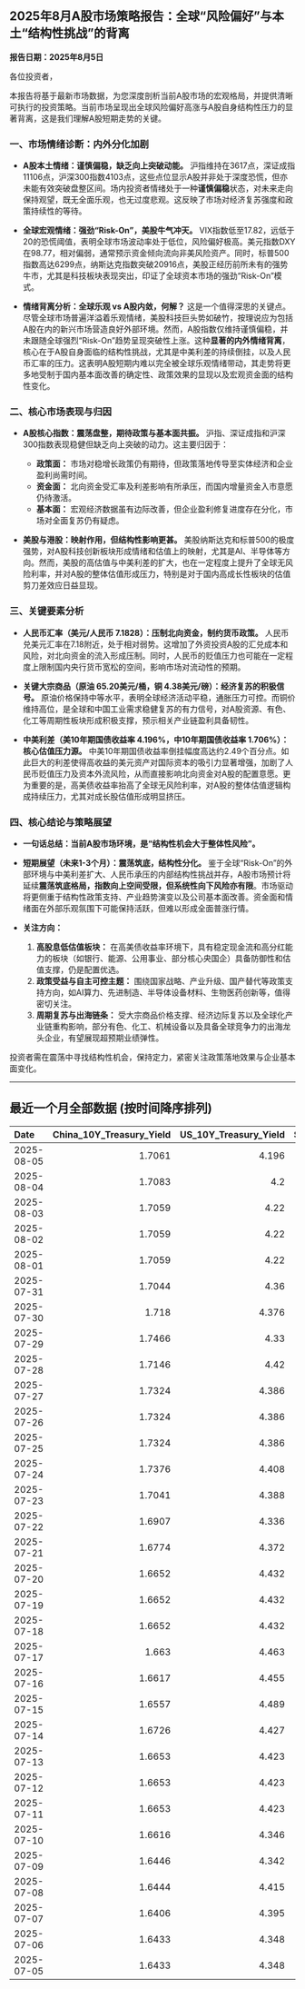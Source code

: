 ## 2025年8月A股市场策略报告：全球“风险偏好”与本土“结构性挑战”的背离

**报告日期：2025年8月5日**

各位投资者，

本报告将基于最新市场数据，为您深度剖析当前A股市场的宏观格局，并提供清晰可执行的投资策略。当前市场呈现出全球风险偏好高涨与A股自身结构性压力的显著背离，这是我们理解A股短期走势的关键。

### 一、市场情绪诊断：内外分化加剧

*   **A股本土情绪：谨慎偏稳，缺乏向上突破动能。**
    沪指维持在3617点，深证成指11106点，沪深300指数4103点，这些点位显示A股并非处于深度恐慌，但亦未能有效突破盘整区间。场内投资者情绪处于一种**谨慎偏稳**状态，对未来走向保持观望，既无全面乐观，也无过度悲观。这反映了市场对经济复苏强度和政策持续性的等待。

*   **全球宏观情绪：强劲“Risk-On”，美股牛气冲天。**
    VIX指数低至17.82，远低于20的恐慌阈值，表明全球市场波动率处于低位，风险偏好极高。美元指数DXY在98.77，相对偏弱，通常预示资金倾向流向非美风险资产。同时，标普500指数高达6299点，纳斯达克指数突破20916点，美股正经历前所未有的强势牛市，尤其是科技板块表现突出，印证了全球资本市场的强劲“Risk-On”模式。

*   **情绪背离分析：全球乐观 vs A股内敛，何解？**
    这是一个值得深思的关键点。尽管全球市场普遍洋溢着乐观情绪，美股科技巨头势如破竹，按理说应为包括A股在内的新兴市场营造良好外部环境。然而，A股指数仅维持谨慎偏稳，并未跟随全球强烈“Risk-On”趋势呈现突破性上涨。这种**显著的内外情绪背离**，核心在于A股自身面临的结构性挑战，尤其是中美利差的持续倒挂，以及人民币汇率的压力。这表明A股短期内难以完全被全球乐观情绪带动，其走势将更多地受制于国内基本面改善的确定性、政策效果的显现以及宏观资金面的结构性变化。

### 二、核心市场表现与归因

*   **A股核心指数：震荡盘整，期待政策与基本面共振。**
    沪指、深证成指和沪深300指数表现稳健但缺乏向上突破的动力。这主要归因于：
    *   **政策面：** 市场对稳增长政策仍有期待，但政策落地传导至实体经济和企业盈利尚需时间。
    *   **资金面：** 北向资金受汇率及利差影响有所承压，而国内增量资金入市意愿仍待激活。
    *   **基本面：** 宏观经济数据虽有边际改善，但企业盈利修复进度存在分化，市场对全面复苏仍有疑虑。

*   **美股与港股：映射作用，但结构性影响更甚。**
    美股纳斯达克和标普500的极度强势，对A股科技创新板块形成情绪和估值上的映射，尤其是AI、半导体等方向。然而，美股的高估值与中美利差的扩大，也在一定程度上提升了全球无风险利率，并对A股的整体估值形成压力，特别是对于国内高成长性板块的估值剪刀差效应日益显现。

### 三、关键要素分析

*   **人民币汇率（美元/人民币 7.1828）：压制北向资金，制约货币政策。**
    人民币兑美元汇率在7.18附近，处于相对弱势。这增加了外资投资A股的汇兑成本和风险，对北向资金的流入形成压制。同时，人民币的贬值压力也可能在一定程度上限制国内央行货币宽松的空间，影响市场对流动性的预期。

*   **关键大宗商品（原油 65.20美元/桶，铜 4.38美元/磅）：经济复苏的积极信号。**
    原油价格保持中等水平，表明全球经济活动平稳，通胀压力可控。而铜价维持高位，是全球和中国工业需求稳健复苏的有力信号，对A股资源、有色、化工等周期性板块形成积极支撑，预示相关产业链盈利具备韧性。

*   **中美利差（美10年期国债收益率 4.196%，中10年期国债收益率 1.706%）：核心估值压力源。**
    中美10年期国债收益率倒挂幅度高达约2.49个百分点。如此巨大的利差使得高收益的美元资产对国际资本的吸引力显著增强，加剧了人民币贬值压力及资本外流风险，从而直接影响北向资金对A股的配置意愿。更为重要的是，高美债收益率抬高了全球无风险利率，对A股的整体估值逻辑构成持续压力，尤其对成长股估值形成明显挤压。

### 四、核心结论与策略展望

*   **一句话总结：当前A股市场环境，是“结构性机会大于整体性风险”。**

*   **短期展望（未来1-3个月）：震荡筑底，结构性分化。**
    鉴于全球“Risk-On”的外部环境与中美利差扩大、人民币承压的内部结构性挑战并存，A股市场预计将延续**震荡筑底格局，指数向上空间受限，但系统性向下风险亦有限**。市场驱动将更侧重于结构性政策支持、产业趋势演变以及公司基本面改善。资金面和情绪面在外部乐观氛围下可能保持活跃，但难以形成全面普涨行情。

*   **关注方向：**
    1.  **高股息低估值板块：** 在高美债收益率环境下，具有稳定现金流和高分红能力的板块（如银行、能源、公用事业、部分核心央国企）具备防御性和估值支撑，仍是配置优选。
    2.  **政策受益与自主可控主题：** 围绕国家战略、产业升级、国产替代等政策支持方向，如AI算力、先进制造、半导体设备材料、生物医药创新等，值得密切关注。
    3.  **周期复苏与出海链条：** 受大宗商品价格支撑、经济边际复苏以及全球化产业链重构影响，部分有色、化工、机械设备以及具备全球竞争力的出海龙头企业，有望展现超预期业绩弹性。

投资者需在震荡中寻找结构性机会，保持定力，紧密关注政策落地效果与企业基本面变化。

---

## 最近一个月全部数据 (按时间降序排列)

| Date       |   China_10Y_Treasury_Yield |   US_10Y_Treasury_Yield |   Shanghai_Composite_Index |   CSI_300_Index |   Shenzhen_Component_Index |   GOLD_spot_price |   OIL_price |   ALUMINUM_future |   BTC_price |   USD_CNY_exchange_rate |   Commodity_Index_ETF |   US_Dollar_Index |   ETH_price |   LEAN_HOGS_future |   COPPER_future |   High_Yield_Bond_ETF |   LIVE_CATTLE_future |   GOLD_near_month_future |   NATURAL_GAS_future |   PLATINUM_future |   SILVER_future |   Long_Term_Treasury_ETF |   CORN_future |   SOYBEANS_future |   WHEAT_future |   SP500_close |   NASDAQ_close |   VIX_close |   GOLD_basis_spot_vs_near |
|:-----------|---------------------------:|------------------------:|---------------------------:|----------------:|---------------------------:|------------------:|------------:|------------------:|------------:|------------------------:|----------------------:|------------------:|------------:|-------------------:|----------------:|----------------------:|---------------------:|-------------------------:|---------------------:|------------------:|----------------:|-------------------------:|--------------:|------------------:|---------------:|--------------:|---------------:|------------:|--------------------------:|
| 2025-08-05 |                     1.7061 |                   4.196 |                    3617.6  |         4103.45 |                    11107   |            3434.7 |       65.2  |           2481.25 |      113741 |                  7.1829 |                21.825 |             98.77 |     3580.91 |             92.775 |          4.3785 |               80.215  |              227.6   |                   3434.7 |                2.996 |            1328.9 |          37.825 |                  88.33   |        401.5  |            990.5  |         528.5  |       6299.19 |        20916.6 |       17.82 |                  0        |
| 2025-08-04 |                     1.7083 |                   4.2   |                    3583.31 |         4070.7  |                    11041.6 |            3374.4 |       66.29 |           2427    |      114218 |                  7.2116 |                22.01  |             98.78 |     3497.38 |            108.175 |          4.415  |               80.25   |              230.9   |                   3374.4 |                2.932 |            1326.4 |          37.192 |                  88.06   |        387    |            969    |         516.75 |       6329.94 |        21053.6 |       17.52 |                  0        |
| 2025-08-03 |                     1.7059 |                   4.22  |                    3559.95 |         4054.93 |                    10991.3 |            3347.7 |       67.33 |           2432    |      114218 |                  7.2002 |                22.09  |             98.69 |     3497.38 |            107.35  |          4.4125 |               79.98   |              230.125 |                   3347.7 |                3.083 |            1304   |          36.787 |                  87.82   |        389.5  |            961.75 |         516.75 |       6238.01 |        20650.1 |       20.38 |                  0        |
| 2025-08-02 |                     1.7059 |                   4.22  |                    3559.95 |         4054.93 |                    10991.3 |            3347.7 |       67.33 |           2432    |      112527 |                  7.2002 |                22.09  |             98.69 |     3392.74 |            107.35  |          4.4125 |               79.98   |              230.125 |                   3347.7 |                3.083 |            1304   |          36.787 |                  87.82   |        389.5  |            961.75 |         516.75 |       6238.01 |        20650.1 |       20.38 |                  0        |
| 2025-08-01 |                     1.7059 |                   4.22  |                    3559.95 |         4054.93 |                    10991.3 |            3347.7 |       67.33 |           2432    |      113320 |                  7.2002 |                22.09  |             98.69 |     3488.37 |            107.35  |          4.4125 |               79.98   |              230.125 |                   3347.7 |                3.083 |            1304   |          36.787 |                  87.82   |        389.5  |            961.75 |         516.75 |       6238.01 |        20650.1 |       20.38 |                  0        |
| 2025-07-31 |                     1.7044 |                   4.36  |                    3573.21 |         4075.59 |                    11009.8 |            3293.2 |       69.26 |           2446.75 |      115758 |                  7.1764 |                22.45  |            100.03 |     3696.71 |            107.125 |          4.3305 |               79.976  |              227.775 |                   3293.2 |                3.106 |            1286.4 |          36.552 |                  86.589  |        394    |            961.75 |         523.25 |       6339.39 |        21122.4 |       16.72 |                  0        |
| 2025-07-30 |                     1.718  |                   4.376 |                    3615.72 |         4151.24 |                    11203   |            3295.8 |       70    |           2502.5  |      117831 |                  7.1764 |                22.64  |             99.94 |     3808.2  |            107.025 |          5.57   |               79.9263 |              233.075 |                   3295.8 |                3.045 |            1360.7 |          37.566 |                  86.5392 |        391.75 |            967.75 |         523.75 |       6362.9  |        21129.7 |       15.48 |                  0        |
| 2025-07-29 |                     1.7466 |                   4.33  |                    3609.71 |         4152.02 |                    11289.4 |            3323.4 |       69.21 |           2507    |      117922 |                  7.1778 |                22.69  |             98.91 |     3793.45 |            107.25  |          5.6035 |               80.0954 |              229.725 |                   3324   |                3.081 |            1404   |          38.084 |                  86.9875 |        389.25 |            981.75 |         529.75 |       6370.86 |        21098.3 |       15.98 |                 -0.600098 |
| 2025-07-28 |                     1.7146 |                   4.42  |                    3597.94 |         4135.82 |                    11217.6 |            3309.1 |       66.71 |           2533.5  |      117924 |                  7.1535 |                22.4   |             98.66 |     3787.43 |            108.525 |          5.595  |               80.0456 |              227.875 |                   3310   |                2.988 |            1404.1 |          38.026 |                  85.543  |        393.75 |            988.75 |         538.5  |       6389.77 |        21178.6 |       15.03 |                 -0.899902 |
| 2025-07-27 |                     1.7324 |                   4.386 |                    3593.66 |         4127.16 |                    11168.1 |            3334   |       65.16 |           2546.5  |      119448 |                  7.1535 |                22.17  |             97.65 |     3875.25 |            108.7   |          5.7635 |               80.0854 |              226.475 |                   3335.6 |                3.11  |            1407.4 |          38.167 |                  86.1009 |        399.5  |            998.75 |         538.25 |       6388.64 |        21108.3 |       14.93 |                 -1.6001   |
| 2025-07-26 |                     1.7324 |                   4.386 |                    3593.66 |         4127.16 |                    11168.1 |            3334   |       65.16 |           2546.5  |      117947 |                  7.1535 |                22.17  |             97.65 |     3741.4  |            108.7   |          5.7635 |               80.0854 |              226.475 |                   3335.6 |                3.11  |            1407.4 |          38.167 |                  86.1009 |        399.5  |            998.75 |         538.25 |       6388.64 |        21108.3 |       14.93 |                 -1.6001   |
| 2025-07-25 |                     1.7324 |                   4.386 |                    3593.66 |         4127.16 |                    11168.1 |            3334   |       65.16 |           2546.5  |      117636 |                  7.1535 |                22.17  |             97.65 |     3727.27 |            108.7   |          5.7635 |               80.0854 |              226.475 |                   3335.6 |                3.11  |            1407.4 |          38.167 |                  86.1009 |        399.5  |            998.75 |         538.25 |       6388.64 |        21108.3 |       14.93 |                 -1.6001   |
| 2025-07-24 |                     1.7376 |                   4.408 |                    3605.73 |         4149.04 |                    11193.1 |            3371   |       66.03 |           2564.25 |      118368 |                  7.1595 |                22.4   |             97.38 |     3708.01 |            108.2   |          5.777  |               80.0357 |              225.8   |                   3373.5 |                3.094 |            1424.6 |          39.021 |                  85.5629 |        401.75 |           1004.25 |         541.5  |       6363.35 |        21058   |       15.39 |                 -2.5      |
| 2025-07-23 |                     1.7041 |                   4.388 |                    3582.3  |         4119.77 |                    11059   |            3394.1 |       65.25 |           2566.75 |      118755 |                  7.1743 |                22.38  |             97.21 |     3629.7  |            108.475 |          5.795  |               80.1352 |              227.025 |                   3397.6 |                3.077 |            1437.7 |          39.278 |                  85.7124 |        398.5  |           1005.75 |         540.5  |       6358.91 |        21020   |       15.37 |                 -3.5      |
| 2025-07-22 |                     1.6907 |                   4.336 |                    3581.86 |         4118.96 |                    11099.8 |            3439.2 |       66.21 |           2584.25 |      119995 |                  7.1755 |                22.44  |             97.39 |     3749.15 |            107.75  |          5.697  |               80.0954 |              224.975 |                   3443.7 |                3.252 |            1465.5 |          39.32  |                  86.1905 |        399.25 |           1010.25 |         549.5  |       6309.62 |        20892.7 |       16.5  |                 -4.5      |
| 2025-07-21 |                     1.6774 |                   4.372 |                    3559.79 |         4085.61 |                    11007.5 |            3401.9 |       67.2  |           2552    |      117440 |                  7.1777 |                22.48  |             97.85 |     3763.37 |            107.35  |          5.6105 |               79.9561 |              225.225 |                   3406.4 |                3.325 |            1477.7 |          39.101 |                  85.6725 |        403.75 |           1015    |         542.25 |       6305.6  |        20974.2 |       16.65 |                 -4.5      |
| 2025-07-20 |                     1.6652 |                   4.432 |                    3534.48 |         4058.55 |                    10913.8 |            3353   |       67.34 |           2507.25 |      117301 |                  7.1832 |                22.53  |             98.48 |     3759.47 |            106.475 |          5.578  |               79.8467 |              223.55  |                   3358.3 |                3.565 |            1438.5 |          38.223 |                  84.9154 |        408.5  |           1027.75 |         546.25 |       6296.79 |        20895.7 |       16.41 |                 -5.30005  |
| 2025-07-19 |                     1.6652 |                   4.432 |                    3534.48 |         4058.55 |                    10913.8 |            3353   |       67.34 |           2507.25 |      117940 |                  7.1832 |                22.53  |             98.48 |     3595.27 |            106.475 |          5.578  |               79.8467 |              223.55  |                   3358.3 |                3.565 |            1438.5 |          38.223 |                  84.9154 |        408.5  |           1027.75 |         546.25 |       6296.79 |        20895.7 |       16.41 |                 -5.30005  |
| 2025-07-18 |                     1.6652 |                   4.432 |                    3534.48 |         4058.55 |                    10913.8 |            3353   |       67.34 |           2507.25 |      118003 |                  7.1832 |                22.53  |             98.48 |     3549.02 |            106.475 |          5.578  |               79.8467 |              223.55  |                   3358.3 |                3.565 |            1438.5 |          38.223 |                  84.9154 |        408.5  |           1027.75 |         546.25 |       6296.79 |        20895.7 |       16.41 |                 -5.30005  |
| 2025-07-17 |                     1.663  |                   4.463 |                    3516.82 |         4034.49 |                    10873.6 |            3340.1 |       67.54 |           2428.75 |      119290 |                  7.1785 |                22.49  |             98.73 |     3476.78 |            105.825 |          5.486  |               79.7372 |              223.675 |                   3345.3 |                3.542 |            1454.4 |          38.056 |                  84.7859 |        402    |           1021.5  |         533.5  |       6297.36 |        20885.7 |       16.52 |                 -5.19995  |
| 2025-07-16 |                     1.6617 |                   4.455 |                    3503.78 |         4007.2  |                    10720.8 |            3352.5 |       66.38 |           2433.25 |      118739 |                  7.1729 |                22.31  |             98.39 |     3371.51 |            104.425 |          5.4965 |               79.6576 |              223.9   |                   3359.1 |                3.551 |            1417.1 |          37.853 |                  84.8058 |        405.25 |           1013.5  |         541.25 |       6263.7  |        20730.5 |       17.16 |                 -6.6001   |
| 2025-07-15 |                     1.6557 |                   4.489 |                    3505    |         4019.06 |                    10744.6 |            3329.8 |       66.52 |           2447.5  |      117777 |                  7.167  |                22.28  |             98.62 |     3139.89 |            106.85  |          5.546  |               79.4487 |              222.4   |                   3336.7 |                3.523 |            1395   |          37.834 |                  84.6863 |        401.25 |            995    |         538    |       6243.76 |        20677.8 |       17.38 |                 -6.8999   |
| 2025-07-14 |                     1.6726 |                   4.427 |                    3519.65 |         4017.67 |                    10684.5 |            3351.5 |       66.98 |           2470.25 |      119850 |                  7.1681 |                22.32  |             98.08 |     3013.35 |            106.7   |          5.515  |               79.6875 |              219.35  |                   3359.1 |                3.466 |            1399.7 |          38.462 |                  85.284  |        412.75 |            997    |         534    |       6268.56 |        20640.3 |       17.2  |                 -7.6001   |
| 2025-07-13 |                     1.6653 |                   4.423 |                    3510.18 |         4014.81 |                    10696.1 |            3356   |       68.45 |           2491.25 |      119116 |                  7.1748 |                22.51  |             97.85 |     2973.36 |            106.725 |          5.562  |               79.6278 |              222.2   |                   3364   |                3.314 |            1452   |          38.676 |                  85.4633 |        403    |           1004    |         540.75 |       6259.75 |        20585.5 |       16.4  |                 -8        |
| 2025-07-12 |                     1.6653 |                   4.423 |                    3510.18 |         4014.81 |                    10696.1 |            3356   |       68.45 |           2491.25 |      117435 |                  7.1748 |                22.51  |             97.85 |     2942.91 |            106.725 |          5.562  |               79.6278 |              222.2   |                   3364   |                3.314 |            1452   |          38.676 |                  85.4633 |        403    |           1004    |         540.75 |       6259.75 |        20585.5 |       16.4  |                 -8        |
| 2025-07-11 |                     1.6653 |                   4.423 |                    3510.18 |         4014.81 |                    10696.1 |            3356   |       68.45 |           2491.25 |      117517 |                  7.1748 |                22.51  |             97.85 |     2957.89 |            106.725 |          5.562  |               79.6278 |              222.2   |                   3364   |                3.314 |            1452   |          38.676 |                  85.4633 |        403    |           1004    |         540.75 |       6259.75 |        20585.5 |       16.4  |                 -8        |
| 2025-07-10 |                     1.6616 |                   4.346 |                    3509.68 |         4010.02 |                    10631.1 |            3317.4 |       66.57 |           2504.5  |      115987 |                  7.18   |                22.22  |             97.65 |     2954.85 |            107.25  |          5.548  |               79.7273 |              219.225 |                   3325.7 |                3.337 |            1394.9 |          37.038 |                  86.6587 |        407.25 |           1012.5  |         550.25 |       6280.46 |        20630.7 |       15.78 |                 -8.30005  |
| 2025-07-09 |                     1.6446 |                   4.342 |                    3493.05 |         3991.4  |                    10581.8 |            3311.6 |       68.38 |           2486.25 |      111327 |                  7.1738 |                22.29  |             97.47 |     2770.78 |            107.1   |          5.4435 |               79.8069 |              219.775 |                   3321   |                3.214 |            1370.6 |          36.351 |                  86.599  |        412.5  |           1012.25 |         542.75 |       6263.26 |        20611.3 |       15.94 |                 -9.3999   |
| 2025-07-08 |                     1.6444 |                   4.415 |                    3497.48 |         3998.45 |                    10588.4 |            3307   |       68.33 |           2469.5  |      108950 |                  7.1744 |                22.33  |             97.51 |     2615.51 |            106.975 |          5.645  |               79.588  |              219.975 |                   3316.9 |                3.34  |            1376.6 |          36.472 |                  85.7024 |        411    |           1024.25 |         543    |       6225.52 |        20418.5 |       16.81 |                 -9.8999   |
| 2025-07-07 |                     1.6406 |                   4.395 |                    3473.13 |         3965.18 |                    10435.5 |            3332.2 |       67.93 |           2467.25 |      108300 |                  7.1649 |                22.26  |             97.48 |     2543.01 |            106.95  |          4.9845 |               79.6974 |              215.9   |                   3342.8 |                3.412 |            1361.8 |          36.615 |                  85.812  |        418    |           1031.75 |         539.75 |       6229.98 |        20412.5 |       17.79 |                -10.6001   |
| 2025-07-06 |                     1.6433 |                   4.348 |                    3472.32 |         3982.2  |                    10508.8 |            3332.5 |       66.5  |           2524.75 |      109232 |                  7.1649 |                22.28  |             97.18 |     2571.24 |            107.975 |          5.0185 |               79.9661 |              214.05  |                   3346.4 |                3.387 |            1382.5 |          36.775 |                  86.6388 |        431.5  |           1056.25 |         547.75 |       6279.35 |        20601.1 |       16.38 |                -13.8999   |
| 2025-07-05 |                     1.6433 |                   4.348 |                    3472.32 |         3982.2  |                    10508.8 |            3332.5 |       66.5  |           2524.75 |      108231 |                  7.1649 |                22.28  |             97.18 |     2517.28 |            107.975 |          5.0185 |               79.9661 |              214.05  |                   3346.4 |                3.387 |            1382.5 |          36.775 |                  86.6388 |        431.5  |           1056.25 |         547.75 |       6279.35 |        20601.1 |       16.38 |                -13.8999   |